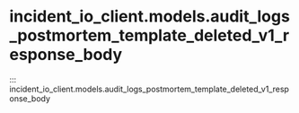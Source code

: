 # incident_io_client.models.audit_logs_postmortem_template_deleted_v1_response_body

::: incident_io_client.models.audit_logs_postmortem_template_deleted_v1_response_body
